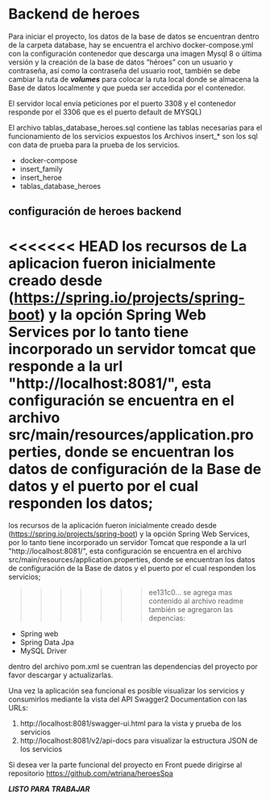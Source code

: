 Backend de heroes
=================
Para iniciar el proyecto, los datos de la base de datos se encuentran dentro de la carpeta database, hay se encuentra el 
archivo docker-compose.yml con la configuración contenedor que descarga una imagen Mysql 8 o última versión y la creación de la 
base de datos “héroes” con un usuario y contraseña, así como la contraseña del usuario root, también se debe cambiar la 
ruta de ***volumes*** para colocar la ruta local donde se almacena la Base de datos localmente y que pueda ser accedida por el contenedor. 

El servidor local envía peticiones por el puerto 3308 y el contenedor responde por el 3306 que es el puerto default de MYSQL)

El archivo tablas_database_heroes.sql contiene las tablas necesarias para el funcionamiento de los servicios expuestos
los Archivos insert_* son los sql con data de prueba para la prueba de los servicios.

* docker-compose
* insert_family
* insert_heroe
* tablas_database_heroes

configuración de heroes backend
-------------------------------
<<<<<<< HEAD
los recursos de La aplicacion fueron inicialmente creado desde (https://spring.io/projects/spring-boot)  y la opción Spring Web Services
por lo tanto tiene incorporado un servidor tomcat que responde a la url "http://localhost:8081/", esta configuración se encuentra en el 
archivo src/main/resources/application.properties, donde se encuentran los datos de configuración de la Base de datos y el puerto por el cual responden los datos;
=======
los recursos de la aplicación fueron inicialmente creado desde (https://spring.io/projects/spring-boot)  y la opción Spring Web Services,
por lo tanto tiene incorporado un servidor Tomcat que responde a la url "http://localhost:8081/", esta configuración se encuentra en el 
archivo src/main/resources/application.properties, donde se encuentran los datos de configuración de la Base de datos y el puerto por el cual responden los servicios;
>>>>>>> ee131c0... se agrega mas contenido al archivo readme
también se agregaron las depencias:

* Spring web
* Spring Data Jpa 
* MySQL Driver

dentro del archivo pom.xml se cuentran las dependencias del proyecto por favor descargar y actualizarlas.

Una vez la aplicación sea funcional es posible visualizar los servicios y consumirlos mediante la vista del API Swagger2 Documentation 
con las URLs:

1. http://localhost:8081/swagger-ui.html para la vista y prueba de los servicios
2. http://localhost:8081/v2/api-docs para visualizar la estructura JSON de los servicios 

Si desea ver la parte funcional del proyecto en Front puede dirigirse al repositorio https://github.com/wtriana/heroesSpa

*****LISTO PARA TRABAJAR***** 


